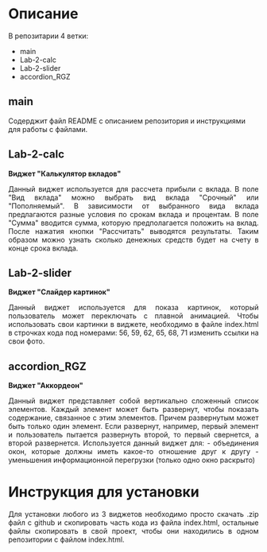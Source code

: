 # Описание

В репозитарии 4 ветки:
- main
- Lab-2-calc
- Lab-2-slider
- accordion_RGZ

## main
Содерджит файл README с описанием репозитория и инструкциями для работы с файлами.

## Lab-2-calc
**Виджет "Калькулятор вкладов"**  
<p align="justify">Данный виджет используется для рассчета прибыли с вклада. В поле "Вид вклада" можно выбрать вид вклада "Срочный" или "Пополняемый". В зависимости от выбранного вида вклада предлагаются разные условия по срокам вклада и процентам.
В поле "Сумма" вводится сумма, которую предполагается положить на вклад. После нажатия кнопки "Рассчитать" выводятся результаты. Таким образом можно узнать сколько денежных средств будет на счету в конце срока вклада.

## Lab-2-slider
**Виджет "Слайдер картинок"**  
<p align="justify">Данный виджет используется для показа картинок, который пользователь может переключать с плавной анимацией. Чтобы использовать свои картинки в виджете, необходимо в файле index.html в строчках кода под номерами: 56, 59, 62, 65, 68, 71
изменить ссылки на свои фото.

## accordion_RGZ
**Виджет "Аккордеон"**  
<p align="justify">Данный виджет представляет собой вертикально сложенный список элементов. Каждый элемент может быть развернут, чтобы показать содержание, связанное с этим элементов. Причем развернутым может быть только один элемент. 
Если развернут, например, первый элемент и пользователь пытается развернуть второй, то первый свернется, а второй развернется.
Используется данный виджет для:
- объединения окон, которые должны иметь какое-то отношение друг к другу
- уменьшения информационной перегрузки (только одно окно раскрыто)

# Инструкция для установки
<p align="justify">Для установки любого из 3 виджетов необходимо просто скачать .zip файл с github и скопировать часть кода из файла index.html, остальные файлы скопировать в свой проект, чтобы они находились в одном репозитории с файлом index.html.
